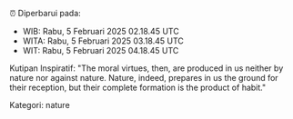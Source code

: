 ⏰ Diperbarui pada:
- WIB: Rabu, 5 Februari 2025 02.18.45 UTC
- WITA: Rabu, 5 Februari 2025 03.18.45 UTC
- WIT: Rabu, 5 Februari 2025 04.18.45 UTC

Kutipan Inspiratif:
"The moral virtues, then, are produced in us neither by nature nor against nature. Nature, indeed, prepares in us the ground for their reception, but their complete formation is the product of habit."


Kategori: nature


